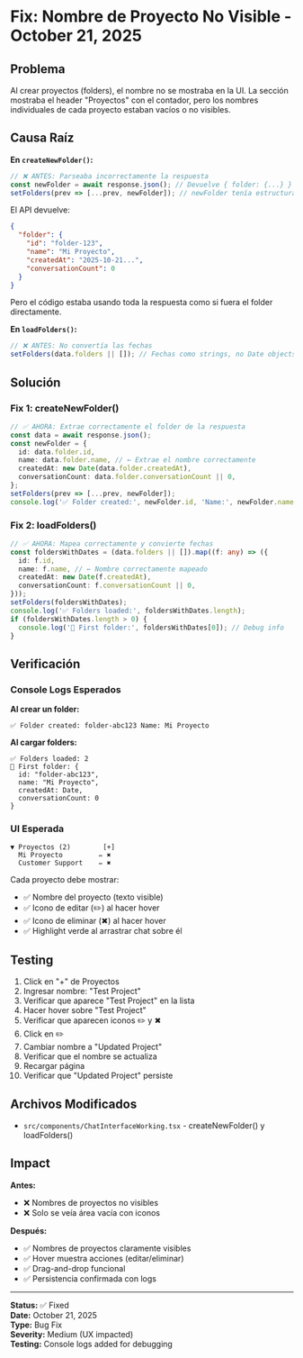 # Fix: Nombre de Proyecto No Visible - October 21, 2025

## Problema

Al crear proyectos (folders), el nombre no se mostraba en la UI. La sección mostraba el header "Proyectos" con el contador, pero los nombres individuales de cada proyecto estaban vacíos o no visibles.

## Causa Raíz

**En `createNewFolder()`:**
```typescript
// ❌ ANTES: Parseaba incorrectamente la respuesta
const newFolder = await response.json(); // Devuelve { folder: {...} }
setFolders(prev => [...prev, newFolder]); // newFolder tenía estructura incorrecta
```

El API devuelve:
```json
{
  "folder": {
    "id": "folder-123",
    "name": "Mi Proyecto",
    "createdAt": "2025-10-21...",
    "conversationCount": 0
  }
}
```

Pero el código estaba usando toda la respuesta como si fuera el folder directamente.

**En `loadFolders()`:**
```typescript
// ❌ ANTES: No convertía las fechas
setFolders(data.folders || []); // Fechas como strings, no Date objects
```

## Solución

### Fix 1: createNewFolder()

```typescript
// ✅ AHORA: Extrae correctamente el folder de la respuesta
const data = await response.json();
const newFolder = {
  id: data.folder.id,
  name: data.folder.name, // ← Extrae el nombre correctamente
  createdAt: new Date(data.folder.createdAt),
  conversationCount: data.folder.conversationCount || 0,
};
setFolders(prev => [...prev, newFolder]);
console.log('✅ Folder created:', newFolder.id, 'Name:', newFolder.name);
```

### Fix 2: loadFolders()

```typescript
// ✅ AHORA: Mapea correctamente y convierte fechas
const foldersWithDates = (data.folders || []).map((f: any) => ({
  id: f.id,
  name: f.name, // ← Nombre correctamente mapeado
  createdAt: new Date(f.createdAt),
  conversationCount: f.conversationCount || 0,
}));
setFolders(foldersWithDates);
console.log('✅ Folders loaded:', foldersWithDates.length);
if (foldersWithDates.length > 0) {
  console.log('📁 First folder:', foldersWithDates[0]); // Debug info
}
```

## Verificación

### Console Logs Esperados

**Al crear un folder:**
```
✅ Folder created: folder-abc123 Name: Mi Proyecto
```

**Al cargar folders:**
```
✅ Folders loaded: 2
📁 First folder: {
  id: "folder-abc123",
  name: "Mi Proyecto",
  createdAt: Date,
  conversationCount: 0
}
```

### UI Esperada

```
▼ Proyectos (2)        [+]
  Mi Proyecto         ✏️ ✖
  Customer Support    ✏️ ✖
```

Cada proyecto debe mostrar:
- ✅ Nombre del proyecto (texto visible)
- ✅ Icono de editar (✏️) al hacer hover
- ✅ Icono de eliminar (✖) al hacer hover
- ✅ Highlight verde al arrastrar chat sobre él

## Testing

1. Click en "+" de Proyectos
2. Ingresar nombre: "Test Project"
3. Verificar que aparece "Test Project" en la lista
4. Hacer hover sobre "Test Project"
5. Verificar que aparecen iconos ✏️ y ✖
6. Click en ✏️
7. Cambiar nombre a "Updated Project"
8. Verificar que el nombre se actualiza
9. Recargar página
10. Verificar que "Updated Project" persiste

## Archivos Modificados

- `src/components/ChatInterfaceWorking.tsx` - createNewFolder() y loadFolders()

## Impact

**Antes:**
- ❌ Nombres de proyectos no visibles
- ❌ Solo se veía área vacía con iconos

**Después:**
- ✅ Nombres de proyectos claramente visibles
- ✅ Hover muestra acciones (editar/eliminar)
- ✅ Drag-and-drop funcional
- ✅ Persistencia confirmada con logs

---

**Status:** ✅ Fixed  
**Date:** October 21, 2025  
**Type:** Bug Fix  
**Severity:** Medium (UX impacted)  
**Testing:** Console logs added for debugging

